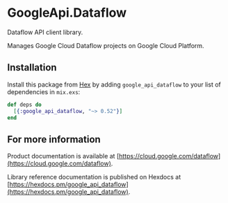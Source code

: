 # GoogleApi.Dataflow

Dataflow API client library.

Manages Google Cloud Dataflow projects on Google Cloud Platform.

## Installation

Install this package from [Hex](https://hex.pm) by adding
`google_api_dataflow` to your list of dependencies in `mix.exs`:

```elixir
def deps do
  [{:google_api_dataflow, "~> 0.52"}]
end
```

## For more information

Product documentation is available at [https://cloud.google.com/dataflow](https://cloud.google.com/dataflow).

Library reference documentation is published on Hexdocs at
[https://hexdocs.pm/google_api_dataflow](https://hexdocs.pm/google_api_dataflow).

